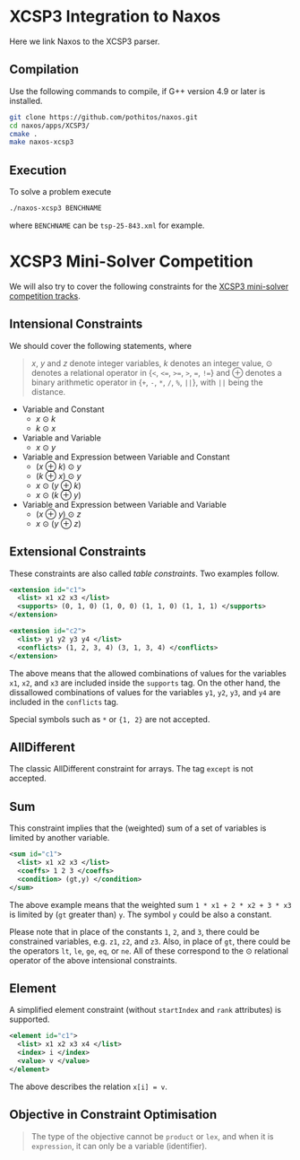 # XCSP3 Integration to Naxos

Here we link Naxos to the XCSP3 parser.

## Compilation

Use the following commands to compile, if G++ version 4.9
or later is installed.

```sh
git clone https://github.com/pothitos/naxos.git
cd naxos/apps/XCSP3/
cmake .
make naxos-xcsp3
```

## Execution

To solve a problem execute
```sh
./naxos-xcsp3 BENCHNAME
```
where `BENCHNAME` can be `tsp-25-843.xml` for example.


# XCSP3 Mini-Solver Competition

We will also try to cover the following constraints for the
[XCSP3 mini-solver competition
tracks](http://xcsp.org/competition).

## Intensional Constraints

We should cover the following statements, where

> _x_, _y_ and _z_ denote integer variables, _k_ denotes an
> integer value, ⊙ denotes a relational operator in {`<`,
> `<=`, `>=`, `>`, `=`, `!=`} and ⊕ denotes a binary
> arithmetic operator in {`+`, `-`, `*`, `/`, `%`, `||`},
> with `||` being the distance.

 + Variable and Constant
    - _x_ ⊙ _k_
    - _k_ ⊙ _x_
 + Variable and Variable
    - _x_ ⊙ _y_
 + Variable and Expression between Variable and Constant
    - (_x_ ⊕ _k_) ⊙ _y_
    - (_k_ ⊕ _x_) ⊙ _y_
    - _x_ ⊙ (_y_ ⊕ _k_)
    - _x_ ⊙ (_k_ ⊕ _y_)
 + Variable and Expression between Variable and Variable
    - (_x_ ⊕ _y_) ⊙ _z_
    - _x_ ⊙ (_y_ ⊕ _z_)

## Extensional Constraints

These constraints are also called _table constraints_. Two
examples follow.

```xml
<extension id="c1">
  <list> x1 x2 x3 </list>
  <supports> (0, 1, 0) (1, 0, 0) (1, 1, 0) (1, 1, 1) </supports>
</extension>
```

```xml
<extension id="c2">
  <list> y1 y2 y3 y4 </list>
  <conflicts> (1, 2, 3, 4) (3, 1, 3, 4) </conflicts>
</extension>
```

The above means that the allowed combinations of values for
the variables `x1`, `x2`, and `x3` are included inside the
`supports` tag. On the other hand, the dissallowed
combinations of values for the variables `y1`, `y2`, `y3`,
and `y4` are included in the `conflicts` tag.

Special symbols such as `*` or `{1, 2}` are not accepted.

## AllDifferent

The classic AllDifferent constraint for arrays. The tag
`except` is not accepted.

## Sum

This constraint implies that the (weighted) sum of a set of
variables is limited by another variable.

```xml
<sum id="c1">
  <list> x1 x2 x3 </list>
  <coeffs> 1 2 3 </coeffs>
  <condition> (gt,y) </condition>
</sum>
```

The above example means that the weighted sum `1 * x1 + 2 *
x2 + 3 * x3` is limited by (`gt` greater than) `y`. The
symbol `y` could be also a constant.

Please note that in place of the constants `1`, `2`, and
`3`, there could be constrained variables, e.g. `z1`, `z2`,
and `z3`. Also, in place of `gt`, there could be the
operators `lt`, `le`, `ge`, `eq`, or `ne`. All of these
correspond to the ⊙ relational operator of the above
intensional constraints.

## Element

A simplified element constraint (without `startIndex` and `rank` attributes) is supported.

```xml
<element id="c1">
  <list> x1 x2 x3 x4 </list>
  <index> i </index>
  <value> v </value>
</element>
```

The above describes the relation `x[i] = v`.

## Objective in Constraint Optimisation

> The type of the objective cannot be `product` or `lex`,
> and when it is `expression`, it can only be a variable
> (identifier).
